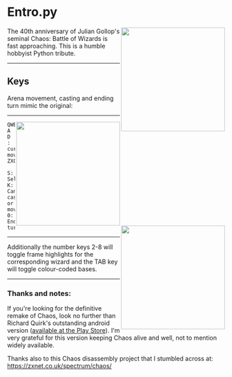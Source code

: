 # Entro.py
<img src="https://github.com/KF-R/Entro.py/assets/6677966/9693b86e-196f-469d-98ac-cc9db00a8ce9" width="240px" align="right">
The 40th anniversary of Julian Gollop's seminal Chaos: Battle of Wizards is fast approaching.  
This is a humble hobbyist Python tribute.
<hr/>

## Keys
Arena movement, casting and ending turn mimic the original:
<hr/>
<img src="https://github.com/KF-R/Entro.py/assets/6677966/fba8f056-fd94-4126-bf5f-c43fe12f1dfd" width="240px" align="right">
<img src="https://github.com/KF-R/Entro.py/assets/6677966/41f0d51d-6fc5-4597-bf38-ed1a993f9abd" width="240px" align="right">

```
QWE            
A D  : cursor movement 
ZXC

S: Select 
K: Cancel casting or movement
0: End turn
```
<hr/>

Additionally the number keys 2-8 will toggle frame highlights for the corresponding wizard
and the TAB key will toggle colour-coded bases.


<hr/>

### Thanks and notes:
If you're looking for the definitive remake of Chaos, look no further than Richard Quirk's outstanding android version (<a href="https://play.google.com/store/apps/details?id=chaos.app">available at the Play Store</a>).  I'm very grateful for this version keeping Chaos alive and well, not to mention widely available.

Thanks also to this Chaos disassembly project that I stumbled across at: https://zxnet.co.uk/spectrum/chaos/ 
